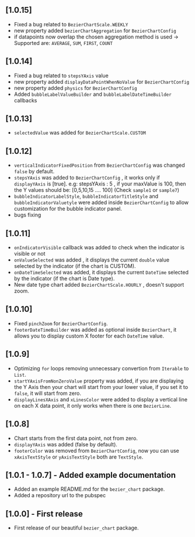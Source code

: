 ## [1.0.15]

- Fixed a bug related to `BezierChartScale.WEEKLY`
- new property added `bezierChartAggregation` for `BezierChartConfig`
- if datapoints now overlap the chosen aggregation method is used -> Supported are: `AVERAGE`, `SUM`, `FIRST`, `COUNT`

## [1.0.14]

- Fixed a bug related to `stepsYAxis` value
- new property added `displayDataPointWhenNoValue` for `BezierChartConfig`
- new property added `physics` for `BezierChartConfig`
- Added `bubbleLabelValueBuilder` and `bubbleLabelDateTimeBuilder` callbacks

## [1.0.13]

- `selectedValue` was added for `BezierChartScale.CUSTOM`

## [1.0.12]

- `verticalIndicatorFixedPosition` from `BezierChartConfig` was changed `false` by default.
- `stepsYAxis` was added to `BezierChartConfig` , it works only if `displayYAxis` is [true]. e.g: stepsYAxis : 5 ,  if your maxValue is 100, then the Y values should be: [0,5,10,15 .... 100]  (Check `sample1` or `sample7`)
- `bubbleIndicatorLabelStyle`, `bubbleIndicatorTitleStyle` and `bubbleIndicatorValuetyle` were added inside `BezierChartConfig` to allow customization for the bubble indicator panel.
- bugs fixing


## [1.0.11]

- `onIndicatorVisible` callback was added to check when the indicator is visible or not
- `onValueSelected` was added , it displays the current `double` value selected by the indicator (if the chart is CUSTOM).
- `onDateTimeSelected` was added, it displays the current `DateTime` selected by the indicator (if the chart is Date type).
- New date type chart added `BezierChartScale.HOURLY` , doesn't support zoom.

## [1.0.10]

- Fixed `pinchZoom` for `BezierChartConfig`.
- `footerDateTimeBuilder` was added as optional inside `BezierChart`, it allows you to display custom X footer for each `DateTime` value.

## [1.0.9]

- Optimizing `for` loops removing unnecessary convertion from `Iterable` to `List`.
- `startYAxisFromNonZeroValue` property was added, if you are displaying the Y Axis then your chart will start from your lower value, if you set it to `false`, it will start from zero.
- `displayLinesXAxis` and `xLinesColor` were added to display a vertical line on each X data point, it only works when there is one `BezierLine`.

## [1.0.8]

* Chart starts from the first data point, not from zero.
* `displayYAxis` was added (false by default).
* `footerColor` was removed from `BezierChartConfig`, now you can use `xAxisTextStyle` or `yAxisTextStyle` both are `TextStyle`.

## [1.0.1 - 1.0.7] - Added example documentation

- Added an example README.md for the `bezier_chart` package.
- Added a repository url to the pubspec

## [1.0.0] - First release

- First release of our beautiful `bezier_chart` package.

